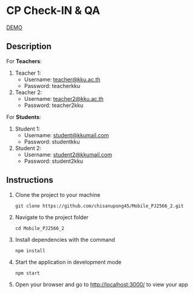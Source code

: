 # CP Check-IN & QA

[DEMO](https://chisanupong45.github.io/Mobile_PJ2566_2/)

## Description

For **Teachers**:
1. Teacher 1: 
   - Username: teacher@kku.ac.th
   - Password: teacherkku
2. Teacher 2: 
   - Username: teacher2@kku.ac.th
   - Password: teacher2kku

For **Students**:
1. Student 1: 
   - Username: student@kkumail.com
   - Password: studentkku
2. Student 2: 
   - Username: student2@kkumail.com
   - Password: student2kku

## Instructions
1. Clone the project to your machine
   ```
   git clone https://github.com/chisanupong45/Mobile_PJ2566_2.git
   ```
2. Navigate to the project folder
   ```
   cd Mobile_PJ2566_2
   ```
3. Install dependencies with the command
   ```
   npm install
   ```
4. Start the application in development mode
   ```
   npm start
   ```
5. Open your browser and go to [http://localhost:3000/](http://localhost:3000/) to view your app
